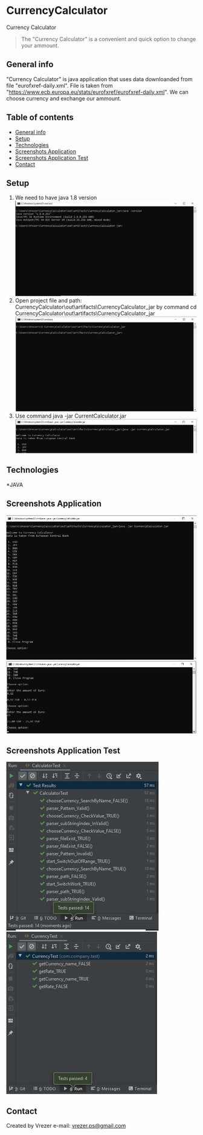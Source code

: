# CurrencyCalculator
Currency Calculator

>The "Currency Calculator" is a convenient and quick option to change your ammount. 

## General info
"Currency Calculator" is java application that uses data downloanded from file "eurofxref-daily.xml". 
File is taken from "https://www.ecb.europa.eu/stats/eurofxref/eurofxref-daily.xml". We can choose currency and exchange our ammount.

## Table of contents
* [General info](#general-info)
* [Setup](#setup)
* [Technologies](#technologies)
* [Screenshots Application](#screenshots-application)
* [Screenshots Application Test](#screenshots-application-test)
* [Contact](#contact)

## Setup
1. We need to have java 1.8 version
![](images/java_version.JPG)
2. Open project file and  path: CurrencyCalculator\out\artifacts\CurrencyCalculator_jar
by command cd CurrencyCalculator\out\artifacts\CurrencyCalculator_jar
![](images/java_path_file.JPG)
3. Use command java -jar CurrentCalculator.jar
![](images/java_command.JPG)

## Technologies
*JAVA

## Screenshots Application
![](images/application.JPG)
![](images/application2.JPG)

## Screenshots Application Test
![](images/test_calculator.JPG)
![](images/test_currency.JPG)

## Contact
Created by Vrezer
e-mail: vrezer.ps@gmail.com
